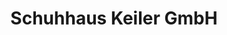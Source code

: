 ---
title: "Schuhhaus Keiler GmbH"
url: /klagenfurt-am-woerthersee/schuhhaus-keiler-gmbh/
shop: Schuhe
---